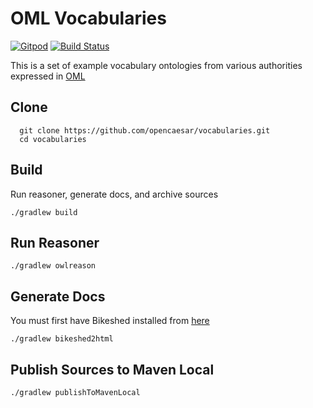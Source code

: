 # OML Vocabularies

[![Gitpod](https://img.shields.io/badge/gitpod-open-blue?logo=gitpod)](https://gitpod.io/#https://github.com/opencaesar/vocabularies) 
[![Build Status](https://travis-ci.org/opencaesar/vocabularies.svg?branch=master)](https://travis-ci.org/opencaesar/vocabularies)

This is a set of example vocabulary ontologies from various authorities expressed in [OML](https://github.com/opencaesar/oml)

## Clone
```
  git clone https://github.com/opencaesar/vocabularies.git
  cd vocabularies
```

## Build
Run reasoner, generate docs, and archive sources
```
./gradlew build
```

## Run Reasoner
```
./gradlew owlreason
```

## Generate Docs
You must first have Bikeshed installed from [here](https://tabatkins.github.io/bikeshed/#installing)
```
./gradlew bikeshed2html
```

## Publish Sources to Maven Local
```
./gradlew publishToMavenLocal
```
